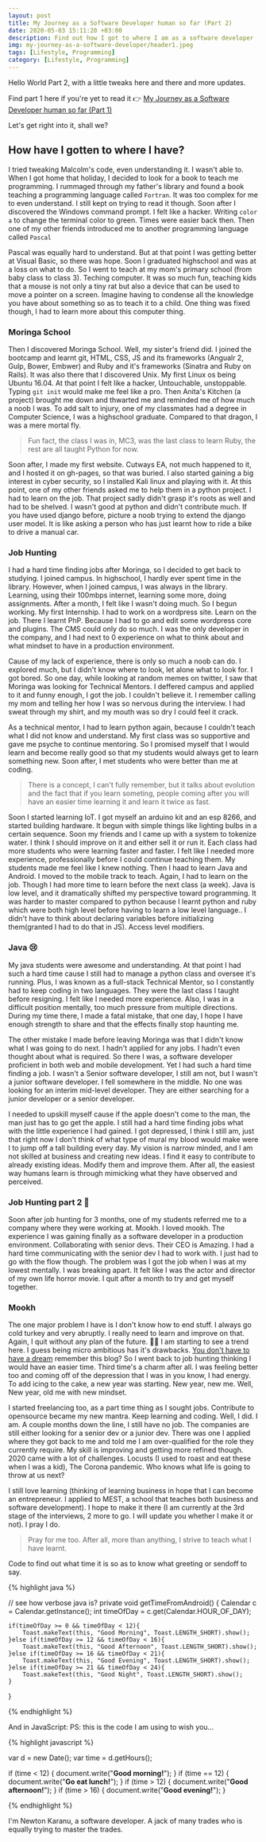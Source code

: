 ```yaml
---
layout: post
title: My Journey as a Software Developer human so far (Part 2)
date: 2020-05-03 15:11:20 +03:00
description: Find out how I got to where I am as a software developer
img: my-journey-as-a-software-developer/header1.jpeg
tags: [Lifestyle, Programming]
category: [Lifestyle, Programming]
---
```

Hello World Part 2, with a little tweaks here and there and more updates.

Find part 1 here if you're yet to read it 👉 [My Journey as a Software Developer human so far (Part 1)](https://newtonkaranu.me/blog/my-journey-as-a-software-developer/#why-am-i-a-software-developer)

Let's get right into it, shall we?

## How have I gotten to where I have?
I tried tweaking Malcolm's code, even understanding it. I wasn't able to. When I got home that holiday, I decided to look for a book to teach me programming. 
I rummaged through my father's library and found a book teaching a programming language called `Fortran`. It was too complex for me to even understand. 
I still kept on trying to read it though. Soon after I discovered the Windows command prompt. I felt like a hacker. Writing `color a` to change the terminal color to green. 
Times were easier back then. Then one of my other friends introduced me to another programming language called `Pascal`

Pascal was equally hard to understand. But at that point I was getting better at Visual Basic, so there was hope. Soon I graduated highschool and was at a loss on what to do.
So I went to teach at my mom's primary school (from baby class to class 3). Teching computer. 
It was so much fun, teaching kids that a mouse is not only a tiny rat but also a device that can be used to move a pointer on a screen.
Imagine having to condense all the knowledge you have about something so as to teach it to a child. One thing was fixed though, I had to learn more about this computer thing.

### Moringa School
Then I discovered Moringa School. Well, my sister's friend did. 
I joined the bootcamp and learnt git, HTML, CSS, JS and its frameworks (Angualr 2, Gulp, Bower, Embwer) and Ruby and it's frameworks (Sinatra and Ruby on Rails). 
It was also there that I discovered Unix. My first Linux os being Ubuntu 16.04. At that point I felt like a hacker, Untouchable, unstoppable. Typing `git init` would make me feel like a pro.
Then Anita's Kitchen (a project) brought me down and thwarted me and reminded me of how much a noob I was. 
To add salt to injury, one of my classmates had a degree in Computer Science, I was a highschool graduate. Compared to that dragon, I was a mere mortal fly.

> Fun fact, the class I was in, MC3, was the last class to learn Ruby, the rest are all taught Python for now.

Soon after, I made my first website. Cutways EA, not much happened to it, and I hosted it on gh-pages, so that was buried. 
I also started gaining a big interest in cyber security, so I installed Kali linux and playing with it. At this point, one of my other friends asked me to help them in a python project.
I had to learn on the job. That project sadly didn't grasp it's roots as well and had to be shelved. I wasn't good at python and didn't contribute much. 
If you have used django before, picture a noob trying to extend the django user model. It is like asking a person who has just learnt how to ride a bike to drive a manual car.

### Job Hunting
I had a hard time finding jobs after Moringa, so I decided to get back to studying. I joined campus. In highschool, I hardly ever spent time in the library.
However, when I joined campus, I was always in the library. Learning, using their 100mbps internet, learning some more, doing assignments.
After a month, I felt like I wasn't doing much. So I begun working. My first Internship. I had to work on a wordpress site. Learn on the job.
There I learnt PhP. Because I had to go and edit some wordpress core and plugins. The CMS could only do so much. I was the only developer in the company, and I had next to 0 experience on what to think about and what mindset to have in a production environment.

Cause of my lack of experience, there is only so much a noob can do. I explored much, but I didn't know where to look, let alone what to look for. I got bored. 
So one day, while looking at random memes on twitter, I saw that Moringa was looking for Technical Mentors. I deffered campus and applied to it and funny enough, I got the job.
I couldn't believe it. I remember calling my mom and telling her how I was so nervous during the interview. I had sweat through my shirt, and my mouth was so dry I could feel it crack.

As a technical mentor, I had to learn python again, because I couldn't teach what I did not know and understand. My first class was so supportive and gave me psyche to continue mentoring.
So I promised myself that I would learn and become really good so that my students would always get to learn something new.
Soon after, I met students who were better than me at coding. 

> There is a concept, I can't fully remember, but it talks about evolution and the fact that if you learn someting, people coming after you will have an easier time learning it and learn it twice as fast.

Soon I started learning IoT. I got myself an arduino kit and an esp 8266, and started building hardware. 
It begun with simple things like lighting bulbs in a certain sequence. Soon my friends and I came up with a system to tokenize water. I think I should improve on it and either sell it or run it.
Each class had more students who were learning faster and faster. I felt like I needed more experience, professionally before I could continue teaching them. My students made me feel like I knew nothing.
Then I haad to learn Java and Android. I moved to the mobile track to teach. Again, I had to learn on the job. Though I had more time to learn before the next class (a week). 
Java is low level, and it dramatically shifted my perspective toward programming. It was harder to master compared to python because I learnt python and ruby which were both high level before having to learn a low level language.. 
I didn't have to think about declaring variables before initializing them(granted I had to do that in JS). Access level modifiers.

### Java 😢
My java students were awesome and understanding. At that point I had such a hard time cause I still had to manage a python class and oversee it's running. 
Plus, I was known as a full-stack Technical Mentor, so I constantly had to keep coding in two languages. They were the last class I taught before resigning. 
I felt like I needed more experience. Also, I was in a difficult position mentally, too much pressure from multiple directions.
During my time there, I made a fatal mistake, that one day, I hope I have enough strength to share and that the effects finally stop haunting me.

The other mistake I made before leaving Moringa was that I didn't know what I was going to do next. I hadn't applied for any jobs. I hadn't even thought about what is required.
So there I was, a software developer proficient in both web and mobile development. Yet I had such a hard time finding a job.
I wasn't a Senior software developer, I still am not, but I wasn't a junior software developer. I fell somewhere in the middle. No one was looking for an interim mid-level developer. 
They are either searching for a junior developer or a senior developer.

I needed to upskill myself cause if the apple doesn't come to the man, the man just has to go get the apple. 
I still had a hard time finding jobs what with the little experience I had gained. I got depressed, 
I think I still am, just that right now I don't think of what type of mural my blood would make were I to jump off a tall building every day.
My vision is narrow minded, and I am not skilled at business and creating new ideas. I find it easy to contribute to already existing ideas. Modify them and improve them.
After all, the easiest way humans learn is through mimicking what they have observed and perceived.  

### Job Hunting part 2 🥺
Soon after job hunting for 3 months, one of my students referred me to a company where they were working at. Mookh. I loved mookh.
The experience I was gaining finally as a software developer in a production environment. Collaborating with senior devs. Their CEO is Amazing.
I had a hard time communicating with the senior dev I had to work with. I just had to go with the flow though. The problem was I got the job when I was at my lowest mentally. 
I was breaking apart. It felt like I was the actor and director of my own life horror movie. I quit after a month to try and get myself together.

### Mookh
The one major problem I have is I don't know how to end stuff. I always go cold turkey and very abruptly. I really need to learn and improve on that.
Again, I quit without any plan of the future. 🤔🤔 I am starting to see a trend here. I guess being micro ambitious has it's drawbacks. [You don't have to have a dream](https://newtonkaranu.me/blog/keep-it-simple/) remember this blog?
So I went back to job hunting thinking I would have an easier time. Third time's a charm after all. I was feeling better too and coming off of the depression that I was in you know, I had energy.
To add icing to the cake, a new year was starting. New year, new me. Well, New year, old me with new mindset.

I started freelancing too, as a part time thing as I sought jobs. Contribute to opensource became my new mantra. Keep learning and coding.
Well, I did. I am. A couple months down the line, I still have no job. The companies are still either looking for a senior dev or a junior dev. 
There was one I applied where they got back to me and told me I am over-qualified for the role they currently require. 
My skill is improving and getting more refined though. 2020 came with a lot of challenges. Locusts (I used to roast and eat these when I was a kid), The Corona pandemic.
Who knows what life is going to throw at us next?

I still love learning (thinking of learning business in hope that I can become an entrepreneur. I applied to MEST, a school that teaches both business and software development). 
I hope to make it there (I am currently at the 3rd stage of the interviews, 2 more to go. I will update you whether I make it or not). I pray I do.

> Pray for me too. After all, more than anything, I strive to teach what I have learnt.

Code to find out what time it is so as to know what greeting or sendoff to say.

{% highlight java %}

// see how verbose java is?
private void getTimeFromAndroid() {
    Calendar c = Calendar.getInstance();
    int timeOfDay = c.get(Calendar.HOUR_OF_DAY);
    
    if(timeOfDay >= 0 && timeOfDay < 12){
        Toast.makeText(this, "Good Morning", Toast.LENGTH_SHORT).show();        
    }else if(timeOfDay >= 12 && timeOfDay < 16){
        Toast.makeText(this, "Good Afternoon", Toast.LENGTH_SHORT).show();
    }else if(timeOfDay >= 16 && timeOfDay < 21){
        Toast.makeText(this, "Good Evening", Toast.LENGTH_SHORT).show();
    }else if(timeOfDay >= 21 && timeOfDay < 24){
        Toast.makeText(this, "Good Night", Toast.LENGTH_SHORT).show();
    }
}

{% endhighlight %}

And in JavaScript:
PS: this is the code I am using to wish you...

{% highlight javascript %}

var d = new Date();
var time = d.getHours();

if (time < 12) {
  document.write("<b>Good morning!</b>");
}
if (time == 12) {
  document.write("<b>Go eat lunch!</b>");
}
if (time > 12) {
  document.write("<b>Good afternoon!</b>");
}
if (time > 16) {
  document.write("<b>Good evening!</b>");
}

{% endhighlight %}


I'm Newton Karanu, a software developer. A jack of many trades who is equally trying to master the trades. 

<script type='text/javascript'>
var d = new Date();
var time = d.getHours();

if (time < 12) {
  document.write("<b>I wish you a Good morning!</b> <br /> See you on the next one.");
}
if (time > 12) {
  document.write("<b>I wish you a Good afternoon!</b> <br /> See you on the next one.");
}
if (time == 12) {
  document.write("<b> I wish you a Lovely Lunch!</b> <br /> See you on the next one.");
}
</script>

